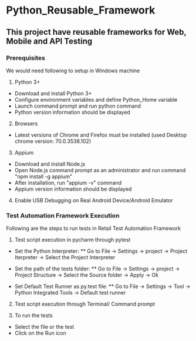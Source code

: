 # Python_Reusable_Framework


## This project have reusable frameworks for Web, Mobile and API Testing

### Prerequisites

We would need following to setup in Windows machine

1. Python 3+

* Download and install Python 3+
* Configure environment variables and define Python_Home variable
* Launch command prompt and run python command
* Python version information should be displayed

2. Browsers
* Latest versions of Chrome and Firefox must be installed (used Desktop chrome version: 70.0.3538.102)

3. Appium

* Download and install Node.js
* Open Node.js command prompt as an administrator and run command "npm install -g appium"
* After installation, run "appium -v" command
* Appium version information should be displayed

4. Enable USB Debugging on Real Android Device/Android Emulator

### Test Automation Framework Execution

Following are the steps to run tests in Retail Test Automation Framework

1. Test script execution in pycharm through pytest

* Set the Python Interpreter:
** Go to File -> Settings -> project -> Project Iterpreter -> Select the Project Interpreter

* Set the path of the tests folder:
** Go to File -> Settings -> project -> Project Structure -> Select the Source folder -> Apply -> Ok

* Set Default Test Runner as py.test file:
** Go to File -> Settings -> Tool -> Python Integrated Tools -> Default test runner

2. Test script execution through Terminal/ Command prompt



3. To run the tests
* Select the file or the test
* Click on the Run icon
